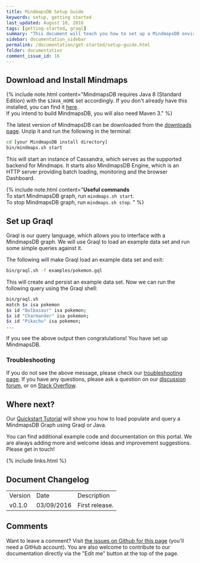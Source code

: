 ```yaml
---
title: MindmapsDB Setup Guide
keywords: setup, getting started
last_updated: August 10, 2016
tags: [getting-started, graql]
summary: "This document will teach you how to set up a MindmapsDB environment, start it up and load an example dataset to make a query using our query language, Graql."
sidebar: documentation_sidebar
permalink: /documentation/get-started/setup-guide.html
folder: documentation
comment_issue_id: 16
---
```



## Download and Install Mindmaps

{% include note.html content="MindmapsDB requires Java 8 (Standard Edition) with the `$JAVA_HOME` set accordingly. If you don't already have this installed, you can find it [here](http://www.oracle.com/technetwork/java/javase/downloads/jdk8-downloads-2133151.html).  
If you intend to build MindmapsDB, you will also need Maven 3." %}

The latest version of MindmapsDB can be downloaded from the
[downloads page](../resources/downloads.html). Unzip it and run the following in the terminal:

```bash
cd [your MindmapsDB install directory]
bin/mindmaps.sh start
```

This will start an instance of Cassandra, which serves as the supported backend for Mindmaps. It starts also MindmapsDB Engine, which is an HTTP server providing batch loading, monitoring and the browser Dashboard.

{% include note.html content="**Useful commands**  <br />
To start MindmapsDB graph, run `mindmaps.sh start`.   
To stop MindmapsDB graph, run `mindmaps.sh stop`. " %}


## Set up Graql

Graql is our query language, which allows you to interface with a MindmapsDB graph. We will use Graql to load an example data set and run some simple queries against it.  

The following will make Graql load an example data set and exit:

```bash
bin/graql.sh -f examples/pokemon.gql
```

This will create and persist an example data set. Now we can run the following query using the Graql shell:

```bash
bin/graql.sh
match $x isa pokemon
$x id "Bulbasaur" isa pokemon;
$x id "Charmander" isa pokemon;
$x id "Pikachu" isa pokemon;
...
```

If you see the above output then congratulations! You have set up MindmapsDB.



### Troubleshooting  
If you do not see the above message, please check our [troubleshooting page](../troubleshooting/known-issues.html). If you have any questions, please ask a question on our [discussion forum](http://discuss.mindmaps.io), or on [Stack Overflow](http://stackoverflow.com).



## Where next?
Our [Quickstart Tutorial](../the-basics/quickstart-tutorial.html) will show you how to load populate and query a MindmapsDB Graph using Graql or Java.

You can find additional example code and documentation on this portal. We are always adding more and welcome ideas and improvement suggestions. Please get in touch!

{% include links.html %}

## Document Changelog  

<table>
    <tr>
        <td>Version</td>
        <td>Date</td>
        <td>Description</td>        
    </tr>
        <tr>
        <td>v0.1.0</td>
        <td>03/09/2016</td>
        <td>First release.</td>        
    </tr>

</table>

## Comments
Want to leave a comment? Visit <a href="https://github.com/mindmapsdb/docs/issues/16" target="_blank">the issues on Github for this page</a> (you'll need a GitHub account). You are also welcome to contribute to our documentation directly via the "Edit me" button at the top of the page.
